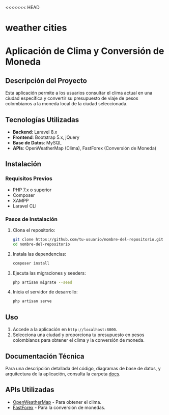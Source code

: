 <<<<<<< HEAD
<h1>weather cities</h1>

# Aplicación de Clima y Conversión de Moneda

## Descripción del Proyecto
Esta aplicación permite a los usuarios consultar el clima actual en una ciudad específica y convertir su presupuesto de viaje de pesos colombianos a la moneda local de la ciudad seleccionada.

## Tecnologías Utilizadas
- **Backend**: Laravel 8.x
- **Frontend**: Bootstrap 5.x, jQuery
- **Base de Datos**: MySQL
- **APIs**: OpenWeatherMap (Clima), FastForex (Conversión de Moneda)

## Instalación

### Requisitos Previos
- PHP 7.x o superior
- Composer
- XAMPP
- Laravel CLI

### Pasos de Instalación
1. Clona el repositorio:
    ```bash
    git clone https://github.com/tu-usuario/nombre-del-repositorio.git
    cd nombre-del-repositorio
    ```
2. Instala las dependencias:
    ```bash
    composer install
    ```

3. Ejecuta las migraciones y seeders:
    ```bash
    php artisan migrate --seed
    ```

4. Inicia el servidor de desarrollo:
    ```bash
    php artisan serve
    ```

## Uso
1. Accede a la aplicación en `http://localhost:8000`.
2. Selecciona una ciudad y proporciona tu presupuesto en pesos colombianos para obtener el clima y la conversión de moneda.

## Documentación Técnica
Para una descripción detallada del código, diagramas de base de datos, y arquitectura de la aplicación, consulta la carpeta [docs](docs/README.md).

## APIs Utilizadas
- [OpenWeatherMap](https://openweathermap.org/api) - Para obtener el clima.
- [FastForex](https://fastforex.io/) - Para la conversión de monedas.
